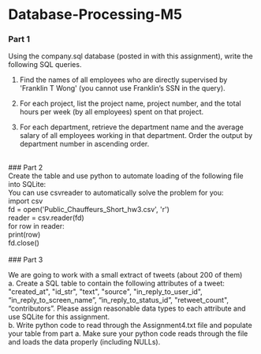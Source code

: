 # Database-Processing-M5<br>
### Part 1<br>

Using the company.sql database (posted in with this assignment), write the following SQL queries. <br>

1. Find the names of all employees who are directly supervised by 'Franklin T Wong' (you cannot use Franklin’s SSN in the query).<br>

2. For each project, list the project name, project number, and the total hours per week (by all employees) spent on that project.<br>

3. For each department, retrieve the department name and the average salary of all employees working in that department.  Order the output by department number in ascending order.<br>
<br>
### Part 2<br>
Create the table and use python to automate loading of the following file into SQLite:<br>
You can use csvreader to automatically solve the problem for you:<br>
import csv<br>
fd = open('Public_Chauffeurs_Short_hw3.csv', 'r')<br>
reader = csv.reader(fd)<br>
for row in reader:<br>
    print(row)<br>
fd.close()<br>
<br>
### Part 3<br>

We are going to work with a small extract of tweets (about 200 of them)<br>
a.	Create a SQL table to contain the following attributes of a tweet:<br>
"created_at", "id_str", "text", "source", "in_reply_to_user_id", “in_reply_to_screen_name”, “in_reply_to_status_id”, "retweet_count", “contributors”. Please assign reasonable data types to each attribute and use SQLite for this assignment.<br>
b.	Write python code to read through the Assignment4.txt file and populate your table from part a.  Make sure your python code reads through the file and loads the data properly (including NULLs).
